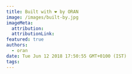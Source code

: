```yaml
---
title: Built with ❤️ by ORAN
image: /images/built-by.jpg
imageMeta:
  attribution:
  attributionLink:
featured: true
authors:
  - oran
date: Tue Jun 12 2018 17:50:55 GMT+0100 (IST)
tags:
---
```

